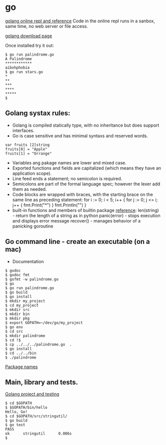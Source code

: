 # go

[golang online repl and reference](https://golang.org/)
Code in the online repl runs in a sanbox, same time, no web server or file access.

[golang download page](https://golang.org/dl/)

Once installed try it out:
```
$ go run palindrome.go
A Palindrome
************
aibohphobia
$ go run stars.go
*
**
***
****
*****
$
```

## Golang systax rules:
+ Golang is compiled statically type, with no inheritance but does support interfaces. 
+ Go is case sensitive and has minimal syntaxs and reserved words. 
```
var fruits [2]string
fruits[0] = "Apple"
fruits[1] = "Orrange"
```
+ Variables ang pakage names are lower and mixed case. 
+ Exported functions and fields are capitalized (which means they have an application scope).
+ Line feed ends a statement; no semicolon is required.
+ Semicolons are part of the formal language spec; however the lexer add them as needed.
+ Code blocks are wrapped with braces, with the starting brace on the same line as preceding statement:
	for i := 0; i < 5; i++ {
		for j := 0; j <= i; j++ {
			fmt.Print("*")
		}
		fmt.Println("")
	}
+ built-in functions and members of builtin package [reference](http://golang.org/pkg/builtin/):
len(string) - return the length of a string as in python
panic(error) - stops execution and displays error message
recover() - manages behavior of a panicking goroutine

## Go command line - create an executable (on a mac)
+ Documentation 
```
$ godoc
$ godoc fmt
$ gofmt -w palindrome.go
$ go
$ go run palindrome.go
$ go build
$ go install
$ mkdir my_project
$ cd my_project
$ mkdir src
$ mkdir bin
$ mkdir pkg
$ export GOPATH=~/dev/go/my_project
$ go env
$ cd src
$ mkdir palindrome
$ cd !$
$ cp ../../../palindrome.go  .
$ go install
$ cd ../../bin
$ ./palindrome
```
[Package names](https://blog.golang.org/package-names)

## Main, library and tests.
[Golang project and testing](https://golang.org/doc/code.html)
```
$ cd $GOPATH
$ $GOPATH/bin/hello
Hello, Go!
$ cd $GOPATH/src/stringutil/
$ go build
$ go test
PASS
ok      stringutil      0.006s
$
```
